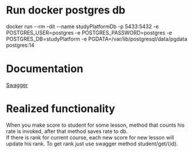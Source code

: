 # Run docker postgres db

docker run --rm -dit --name studyPlatformDb -p 5433:5432 -e POSTGRES_USER=postgres -e POSTGRES_PASSWORD=postgres -e POSTGRES_DB=studyPlatform -e PGDATA=/var/lib/postgresql/data/pgdata postgres:14    

# Documentation 
[Swagger](http://localhost:8080/swagger-ui/index.html#/)

# Realized functionality
When you make score to student for some lesson, method that counts his rate is invoked, after that method saves rate to db.    
If there is rank for current course, each new score for new lesson will update his rank.
To get rank just use swagger method student/get/{id}.


